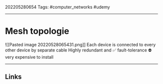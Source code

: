 202205280654
Tags: #computer_networks #udemy

---

# Mesh topologie
![[Pasted image 20220528065431.png]]
Each device is connected to every other device by separate cable
Highly redundant and ✅ fault-tolerance
⛔️ very expensive to install

---
## Links